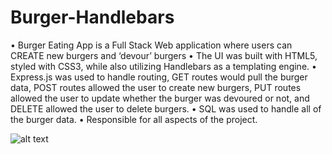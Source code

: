 # Burger-Handlebars

•	Burger Eating App is a Full Stack Web application where users can CREATE new burgers and ‘devour’ burgers 
•	The UI was built with HTML5, styled with CSS3, while also utilizing Handlebars as a templating engine. 
•	Express.js was used to handle routing, GET routes would pull the burger data, POST routes allowed the user to create new burgers, PUT routes allowed the user to update whether the burger was devoured or not, and DELETE allowed the user to delete burgers. 
•	SQL was used to handle all of the burger data. 
•	Responsible for all aspects of the project. 


![alt text](https://github.com/CLDavis15/Burger-Handlebars/public/assets/img/screen-shot.png)
